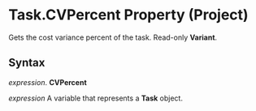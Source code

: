 
# Task.CVPercent Property (Project)

Gets the cost variance percent of the task. Read-only  **Variant**.


## Syntax

 _expression_. **CVPercent**

 _expression_ A variable that represents a **Task** object.

